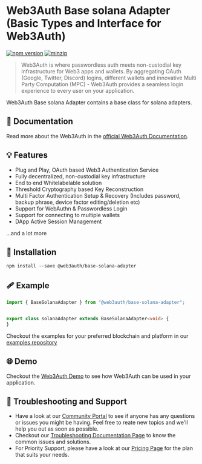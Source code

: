 # Web3Auth Base solana Adapter (Basic Types and Interface for Web3Auth)

[![npm version](https://img.shields.io/npm/v/@web3auth/base-solana-adapter?label=%22%22)](https://www.npmjs.com/package/@web3auth/base-solana-adapter/v/latest)
[![minzip](https://img.shields.io/bundlephobia/minzip/@web3auth/base?label=%22%22)](https://bundlephobia.com/result?p=@web3auth/base-solana-adapter@latest)

> Web3Auth is where passwordless auth meets non-custodial key infrastructure for Web3 apps and wallets. By aggregating OAuth (Google, Twitter, Discord) logins, different wallets and innovative Multi Party Computation (MPC) - Web3Auth provides a seamless login experience to every user on your application.

Web3Auth Base solana Adapter contains a base class for solana adapters.

## 📖 Documentation

Read more about the Web3Auth in the [official Web3Auth Documentation](https://web3auth.io/docs/sdk/web/).

## 💡 Features
- Plug and Play, OAuth based Web3 Authentication Service
- Fully decentralized, non-custodial key infrastructure
- End to end Whitelabelable solution
- Threshold Cryptography based Key Reconstruction
- Multi Factor Authentication Setup & Recovery (Includes password, backup phrase, device factor editing/deletion etc)
- Support for WebAuthn & Passwordless Login
- Support for connecting to multiple wallets
- DApp Active Session Management

...and a lot more

## 🔗 Installation

```shell
npm install --save @web3auth/base-solana-adapter
```

## 🩹 Example

```ts
import { BaseSolanaAdapter } from "@web3auth/base-solana-adapter";


export class solanaAdapter extends BaseSolanaAdapter<void> {
}
```

Checkout the examples for your preferred blockchain and platform in our [examples repository](https://github.com/Web3Auth/examples/)

## 🌐 Demo

Checkout the [Web3Auth Demo](https://demo-app.web3auth.io/) to see how Web3Auth can be used in your application.

## 💬 Troubleshooting and Support

- Have a look at our [Community Portal](https://community.web3auth.io/) to see if anyone has any questions or issues you might be having. Feel free to reate new topics and we'll help you out as soon as possible.
- Checkout our [Troubleshooting Documentation Page](https://web3auth.io/docs/troubleshooting) to know the common issues and solutions.
- For Priority Support, please have a look at our [Pricing Page](https://web3auth.io/pricing.html) for the plan that suits your needs.
